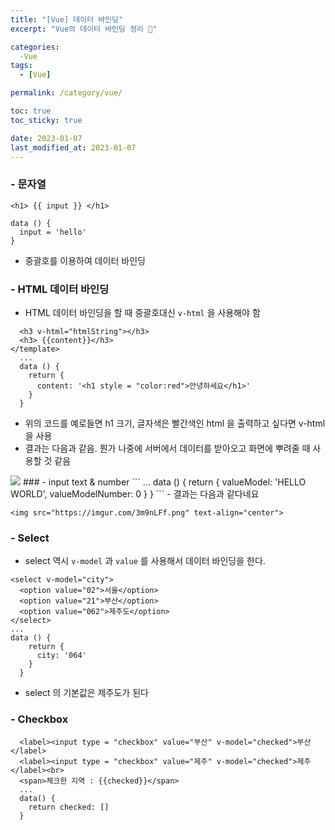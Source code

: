 ```yaml
---
title: "[Vue] 데이터 바인딩"
excerpt: "Vue의 데이터 바인딩 정리 🙂"

categories:
  -Vue
tags:
  - [Vue]

permalink: /category/vue/

toc: true
toc_sticky: true

date: 2023-01-07
last_modified_at: 2023-01-07
---
```

### - 문자열
```
<h1> {{ input }} </h1>

data () {
  input = 'hello'
}
```
- 중괄호를 이용하여 데이터 바인딩
### - HTML 데이터 바인딩
- HTML 데이터 바인딩을 할 때 중괄호대신 `v-html` 을 사용해야 함

```<template>
  <h3 v-html="htmlString"></h3>
  <h3> {{content}}</h3>
</template>
  ...
  data () {
    return {
      content: '<h1 style = "color:red">안녕하세요</h1>'
    }
  }
```
- 위의 코드를 예로들면 h1 크기, 글자색은 빨간색인 html 을 출력하고 싶다면 v-html 을 사용
- 결과는 다음과 같음. 뭔가 나중에 서버에서 데이터를 받아오고 화면에 뿌려줄 때 사용할 것 같음
<img src="https://imgur.com/IlebZ80.png">
### - input text & number
```
<template>
  <input type="text" v-model="valueModel"><br>
  <input type="number" v-model="valueModelNumber"><br>

</template>
...
data () {
    return {
      valueModel: 'HELLO WORLD',
      valueModelNumber: 0
    }
  }
```
- 결과는 다음과 같다네요

    <img src="https://imgur.com/3m9nLFf.png" text-align="center">

### - Select
- select 역시 `v-model` 과 `value` 를 사용해서 데이터 바인딩을 한다.
```
<select v-model="city">
  <option value="02">서울</option>
  <option value="21">부산</option>
  <option value="062">제주도</option>
</select>
...
data () {
    return {
      city: '064'
    }
  }
```
- select 의 기본값은 제주도가 된다
### - Checkbox
```<label><input type = "checkbox" value="서울" v-model="checked">서울</label>
  <label><input type = "checkbox" value="부산" v-model="checked">부산</label>
  <label><input type = "checkbox" value="제주" v-model="checked">제주</label><br>
  <span>체크한 지역 : {{checked}}</span>
  ...
  data() {
    return checked: []
  }
 ```